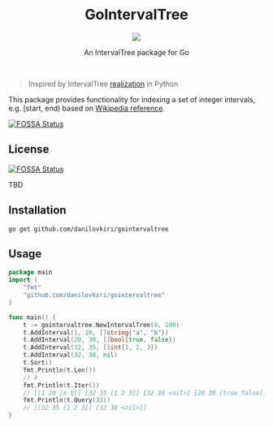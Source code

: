<br>

<h1 align="center">GoIntervalTree</h1>

<p align="center">
  <a href="/LICENSE"><img src="https://img.shields.io/badge/license-MIT-black"/></a>
</p>

<p align="center">
  An IntervalTree package for Go
</p>

<br>

> Inspired by IntervalTree
> [realization](https://github.com/konstantint/pyliftover/blob/master/pyliftover/intervaltree.py) in Python 

This package provides functionality for indexing a set of integer intervals, e.g. [start, end) based on [Wikipedia reference](http://en.wikipedia.org/wiki/Interval_tree).


[![FOSSA Status](https://app.fossa.com/api/projects/git%2Bgithub.com%2Fdanilovkiri%2Fgointervaltree.svg?type=large)](https://app.fossa.com/projects/git%2Bgithub.com%2Fdanilovkiri%2Fgointervaltree?ref=badge_large)

## License
[![FOSSA Status](https://app.fossa.com/api/projects/git%2Bgithub.com%2Fdanilovkiri%2Fgointervaltree.svg?type=shield)](https://app.fossa.com/projects/git%2Bgithub.com%2Fdanilovkiri%2Fgointervaltree?ref=badge_shield)


TBD

## Installation
```shell
go get github.com/danilovkiri/gointervaltree
```

## Usage

```go
package main
import (
	"fmt"
	"github.com/danilovkiri/gointervaltree"
)

func main() {
	t := gointervaltree.NewIntervalTree(0, 100)
	t.AddInterval(1, 10, []string{"a", "b"})
	t.AddInterval(20, 30, []bool{true, false})
	t.AddInterval(32, 35, []int{1, 2, 3})
	t.AddInterval(32, 38, nil)
	t.Sort()
	fmt.Println(t.Len())
	// 4
	fmt.Println(t.Iter())
	// [[1 10 [a b]] [32 35 [1 2 3]] [32 38 <nil>] [20 30 [true false]]]
	fmt.Println(t.Query(33))
	// [[32 35 [1 2 3]] [32 38 <nil>]]
}
```